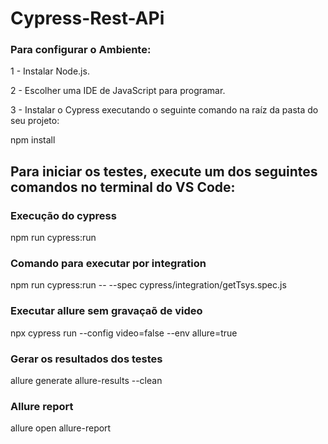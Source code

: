 # Cypress-Rest-APi

### Para configurar o Ambiente:

1 - Instalar Node.js.

2 - Escolher uma IDE de JavaScript para programar.

3 - Instalar o Cypress executando o seguinte comando na raíz da pasta do seu projeto: 

npm install

## Para iniciar os testes, execute um dos seguintes comandos no terminal do VS Code:

### Execução do cypress
npm run cypress:run

### Comando para executar por integration
npm run cypress:run -- --spec cypress/integration/getTsys.spec.js

### Executar allure sem gravaçaõ de video
npx cypress run --config video=false --env allure=true

### Gerar os resultados dos testes
allure generate allure-results --clean

### Allure report
allure open allure-report
